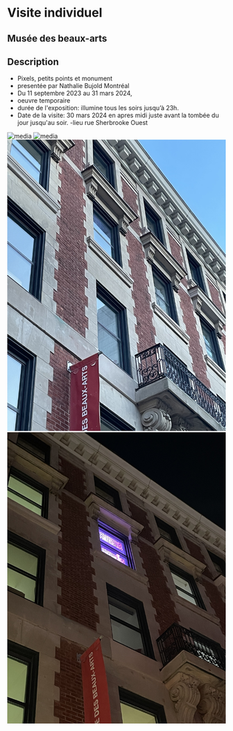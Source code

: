 # Visite individuel

##  Musée des beaux-arts

## Description
- Pixels, petits points et monument
- presentée par Nathalie Bujold Montréal
- Du 11 septembre 2023 au 31 mars 2024,
- oeuvre temporaire
- durée de l'exposition: illumine tous les soirs jusqu’à 23h.
- Date de la visite: 30 mars 2024 en apres midi juste avant la tombée du jour jusqu'au soir.
-lieu rue Sherbrooke Ouest




![media](media/musée_jour.jpg)
![media](media/musée_nuit.jpg)
![media](media/chambre_projecteur_jour.jpg)
![media](media/chambre_projecteur_nuit.jpg)
